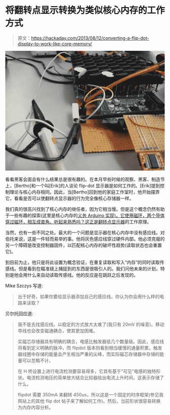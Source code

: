 # 将翻转点显示转换为类似核心内存的工作方式

> 原文：<https://hackaday.com/2013/08/12/converting-a-flip-dot-display-to-work-like-core-memory/>

![flip-dot-display-as-core-memory](img/ca410b503ca19c5c62fc8c9e1b341a60.png)

看看黑客会面会有什么结果总是很有趣的。在本月早些时候的观察、黑客、制造节上，[Bertho]和一个叫[Erik]的人谈论 flip-dot 显示器是如何工作的。[Erik]提到控制理论与核心内存相同。因此，当[Bertho]回到他的家庭工作室时，他开始摆弄它，看看是否可以使翻转点显示器的行为完全像核心存储器一样。

我们真的很高兴找到了核心内存的继任者，因为它相当慢。但是这个概念仍然有助于一些有趣的探索(这里是核心内存的[义务 Arduino 实现)。它使用磁环，两个导体穿过磁环，相互成直角。听起来熟悉吗？这正是](http://hackaday.com/2011/05/11/arduino-magnetic-core-memory-shield/)[翻转点显示器](http://en.wikipedia.org/wiki/Flip-disc_display)的工作原理。

当然，也有一些不同之处。最大的一个问题是显示器在核心内存中没有感应线。对伯托来说，这是一件轻而易举的事。他将灰色感应线穿过硬件内部。他必须克服的另一个障碍是改变控制器固件，以匹配核心内存的破坏性趋势(读取状态也会重置它)。

到目前为止，他只是将此设置为概念验证，在重复读取和写入“内存”的同时读取传感线。但是看到在瞄准镜上捕捉到的东西是很吸引人的。我们问他未来的计划，特别是他会用什么来自动读取传感线。他的反应是在跳跃之后发现的。

Mike Szczys 写道:

> 出于好奇，如果你要给显示器添加自己的感应线，你认为你会用什么样的电路来读取？

贝尔托回应道:

> 我不是去找感应线。以稳定的方式放大太难了(我只有 20mV 的噪音)。移动导线也会改变磁通耦合，使其更加困难。
> 
> 实磁芯存储器具有明确的耦合，电感比触发器低几个数量级。因此，感应线将看到定义明确的脉冲，而 flipdot 版本则看到相当缓慢的通量积累。触发器线圈中存储的能量会产生相当严重的尖峰，而实际磁芯存储器中存储的能量可以忽略不计。
> 
> 在 H 桥设置上进行电流检测要容易得多，它具有基于“可见”电感的独特形状。电流检测电压的简单放大结合比较器给出电流上升时间，这表示存储了什么。
> 
> flipdot 需要 350mA 来翻转 450us，所以这是一个固定的时序框架(参见我网站上的其他 flip dot 帖子来了解如何工作)。然后，当前形状很容易转换为内存内容分析。